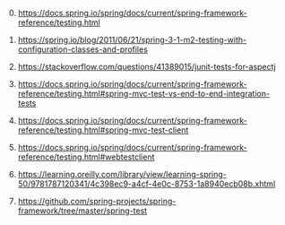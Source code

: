0) https://docs.spring.io/spring/docs/current/spring-framework-reference/testing.html

1) https://spring.io/blog/2011/06/21/spring-3-1-m2-testing-with-configuration-classes-and-profiles

2) https://stackoverflow.com/questions/41389015/junit-tests-for-aspectj

3) https://docs.spring.io/spring/docs/current/spring-framework-reference/testing.html#spring-mvc-test-vs-end-to-end-integration-tests

4) https://docs.spring.io/spring/docs/current/spring-framework-reference/testing.html#spring-mvc-test-client

5) https://docs.spring.io/spring/docs/current/spring-framework-reference/testing.html#webtestclient

6) https://learning.oreilly.com/library/view/learning-spring-50/9781787120341/4c398ec9-a4cf-4e0c-8753-1a8940ecb08b.xhtml

7) https://github.com/spring-projects/spring-framework/tree/master/spring-test

